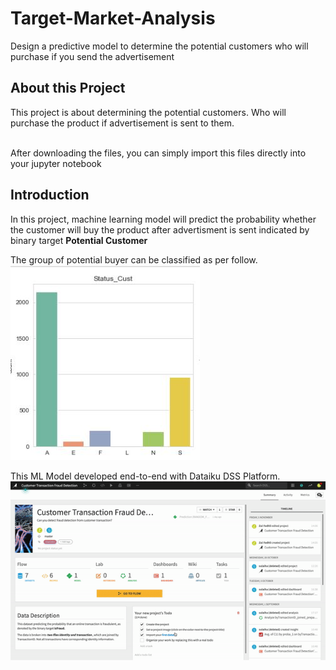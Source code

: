 # Target-Market-Analysis
 Design a predictive model to determine the potential customers who will purchase if you send the advertisement
 
## About this Project
 This project is about determining the potential customers. Who will purchase the product if advertisement is sent to them.
<br/>
<br/>
<!--`[![Google Drive](https://img.shields.io/static/v1?style=for-the-badge&message=Google+Drive&color=4285F4&logo=Google+Drive&logoColor=FFFFFF&label=)](https://drive.google.com/file/d/1_EPwzJOzUndSiYEUeOTy6ReBFAtoRYtn/view?usp=sharing)` This is how to comment code for reference-->

After downloading the files, you can simply import this files directly into your jupyter notebook


## Introduction
In this project, machine learning model will predict the probability whether the customer will buy the product after advertisment is sent indicated by binary target **Potential Customer**

The group of potential buyer can be classified as per follow.
![Alt Text](https://github.com/HaziqRai/Target-Market-Analysis/blob/main/Snapshot/PotentialBuyerGroup.JPG)


This ML Model developed end-to-end with Dataiku DSS Platform.
![Alt Text](https://github.com/sulaihasubi/customer-trasanction-fraud-detection/blob/main/images/transaction.gif)
